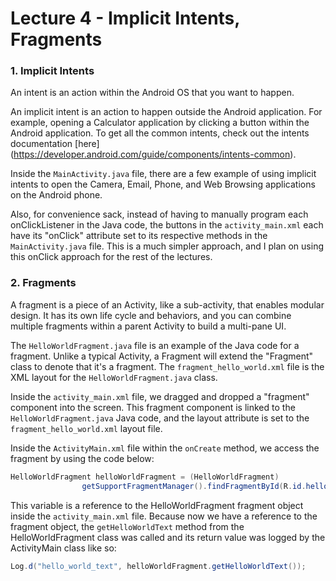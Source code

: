 # Lecture 4 - Implicit Intents, Fragments
### 1. Implicit Intents
An intent is an action within the Android OS that you want to happen.

An implicit intent is an action to happen outside the Android application. For example, opening a
Calculator application by clicking a button within the Android application. To get all the common intents,
check out the intents documentation [here] (https://developer.android.com/guide/components/intents-common).

Inside the ```MainActivity.java``` file, there are a few example of using implicit intents to open
the Camera, Email, Phone, and Web Browsing applications on the Android phone.

Also, for convenience sack, instead of having to manually program each onClickListener in the Java code,
the buttons in the ```activity_main.xml``` each have its "onClick" attribute set to its respective
methods in the ```MainActivity.java``` file. This is a much simpler approach, and I plan on using this
onClick approach for the rest of the lectures.

### 2. Fragments
A fragment is a piece of an Activity, like a sub-activity, that enables modular design. It has its
own life cycle and behaviors, and you can combine multiple fragments within a parent Activity to
build a multi-pane UI.

The ```HelloWorldFragment.java``` file is an example of the Java code for a fragment. Unlike a typical
Activity, a Fragment will extend the "Fragment" class to denote that it's a fragment. The
```fragment_hello_world.xml``` file is the XML layout for the ```HelloWorldFragment.java``` class.

Inside the ```activity_main.xml``` file, we dragged and dropped a "fragment" component into the screen.
This fragment component is linked to the ```HelloWorldFragment.java``` Java code, and the layout attribute
is set to the ```fragment_hello_world.xml``` layout file.

Inside the ```ActivityMain.xml``` file within the ```onCreate``` method, we access the fragment by
using the code below:
```java
HelloWorldFragment helloWorldFragment = (HelloWorldFragment)
                getSupportFragmentManager().findFragmentById(R.id.helloWorldFragment);
```

This variable is a reference to the HelloWorldFragment fragment object inside the ```activity_main.xml``` file.
Because now we have a reference to the fragment object, the ```getHelloWorldText``` method from the
HelloWorldFragment class was called and its return value was logged by the ActivityMain class like so:
```java
Log.d("hello_world_text", helloWorldFragment.getHelloWorldText());
```
